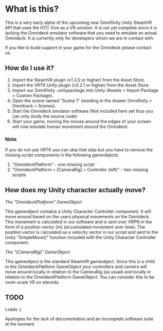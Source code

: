 #  What is this?
This is a very early alpha of the upcoming new Omnifinity Unity SteamVR API that uses the HTC Vive as a VR solution. It is not yet complete since it is lacking the Omnideck emulator software that you need to emulate an actual Omnideck. It is currently only for developers whom we are in contact with.

If you like to build support in your game for the Omnideck please contact us.   

##  How do I use it?
1. Import the SteamVR plugin (v1.2.0 or higher) from the Asset Store.
2. Import the VRTK Unity plugin (v2.2.1 or higher) from the Asset Store.
3. Import our Omnifinity .unitypackage into Unity (Assets > Import Package > Custom Package).
4. Open the scene named "Scene 1" (residing in the drawer Omnifinity > Omnitrack > Scenes).
5. Start the Omnideck emulator software (Not included here yet thus you can only study the source code)
6. Start your game, moving the mouse around the edges of your screen will now emulate human movement around the Omnideck. 

### Note
If you do not use VRTK you can skip that step but you have to remove the missing script components in the following gameobjects

1. "OmnideckPlatform" - one missing script
2. "OmnideckPlatform > [CameraRig] > Controller (left)" - two missing scripts

## How does my Unity character actually move?

*The "OmnideckPlatform" GameObject*

This gameobject contains a Unity Character Controller component. It will move around based on the users physical movements on the Omnideck. This movement is calculated in our software and is sent over VRPN in the form of a position vector [m] (accumulated movement over time). The position vector is calculated as a velocity vector in our script and sent to the Unity "SimpleMove()" function included with the Unity Character Controller component.

*The "[CameraRig]" GameObject*

This gameobject is the standard SteamVR gameobject. Since this is a child to the OmnideckPlatform GameObject your controllers and camera will move around locally in relation to the CameraRig (as usual) and locally in relation to the OmnideckPlatform GameObject. You can consider this to be room-scale VR on steroids. 


## TODO
Loads :) 

Apologies for the lack of documentation and an incomplete software suite at the moment.